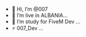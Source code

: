 - 👋 Hi, I’m @007
- 👀 I’m live in ALBANIA...
- 🌱 I’m study for FiveM Dev ...
- ⚡ 007_Dev ...

<!---
paridi1/paridi1 is a ✨ special ✨ repository because its `README.md` (this file) appears on your GitHub profile.
You can click the Preview link to take a look at your changes.
--->
